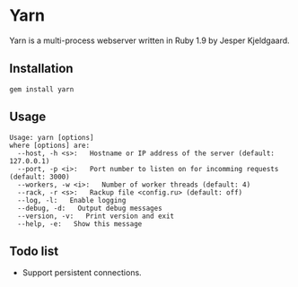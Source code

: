 # Yarn #

Yarn is a multi-process webserver written in Ruby 1.9 by Jesper Kjeldgaard.


## Installation ##
`gem install yarn`


## Usage ##


    Usage: yarn [options]
    where [options] are:
      --host, -h <s>:   Hostname or IP address of the server (default: 127.0.0.1)
      --port, -p <i>:   Port number to listen on for incomming requests (default: 3000)
      --workers, -w <i>:   Number of worker threads (default: 4)
      --rack, -r <s>:   Rackup file <config.ru> (default: off)
      --log, -l:   Enable logging
      --debug, -d:   Output debug messages
      --version, -v:   Print version and exit
      --help, -e:   Show this message


## Todo list ##


* Support persistent connections.
